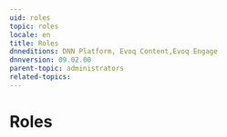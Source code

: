 ```yaml
---
uid: roles
topic: roles
locale: en
title: Roles
dnneditions: DNN Platform, Evoq Content,Evoq Engage
dnnversion: 09.02.00
parent-topic: administrators
related-topics:
---
```


# Roles